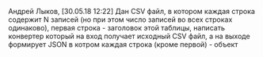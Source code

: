 Андрей Лыков, [30.05.18 12:22]
Дан CSV файл, в котором каждая строка содержит N записей (но при этом число записей во всех строках одинаково), первая строка - заголовок этой таблицы, написать конвертер который на вход получает исходный CSV файл, а на выходе формирует JSON в котром каждая строка (кроме первой) - объект

